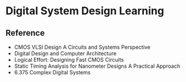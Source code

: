 # Digital System Design Learning

## Reference
* CMOS VLSI Design A Circuits and Systems Perspective
* Digital Design and Computer Architecture
* Logical Effort: Designing Fast CMOS Circuits
* Static Timing Analysis for Nanometer Designs A Practical Approach
* 6.375 Complex Digital Systems
